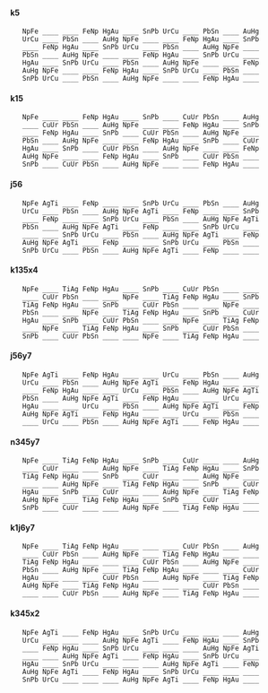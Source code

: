 

#### k5

       NpFe ____ ____ FeNp HgAu ____ SnPb UrCu ____ PbSn ____ AuHg 
       UrCu ____ PbSn ____ AuHg NpFe ____ ____ FeNp HgAu ____ SnPb 
       ____ FeNp HgAu ____ SnPb UrCu ____ PbSn ____ AuHg NpFe ____ 
       PbSn ____ AuHg NpFe ____ ____ FeNp HgAu ____ SnPb UrCu ____ 
       HgAu ____ SnPb UrCu ____ PbSn ____ AuHg NpFe ____ ____ FeNp 
       AuHg NpFe ____ ____ FeNp HgAu ____ SnPb UrCu ____ PbSn ____ 
       SnPb UrCu ____ PbSn ____ AuHg NpFe ____ ____ FeNp HgAu ____ 
  
  
#### k15

       NpFe ____ ____ FeNp HgAu ____ SnPb ____ CuUr PbSn ____ AuHg 
       ____ CuUr PbSn ____ AuHg NpFe ____ ____ FeNp HgAu ____ SnPb 
       ____ FeNp HgAu ____ SnPb ____ CuUr PbSn ____ AuHg NpFe ____ 
       PbSn ____ AuHg NpFe ____ ____ FeNp HgAu ____ SnPb ____ CuUr 
       HgAu ____ SnPb ____ CuUr PbSn ____ AuHg NpFe ____ ____ FeNp 
       AuHg NpFe ____ ____ FeNp HgAu ____ SnPb ____ CuUr PbSn ____ 
       SnPb ____ CuUr PbSn ____ AuHg NpFe ____ ____ FeNp HgAu ____ 


#### j56

       NpFe AgTi ____ FeNp ____ ____ SnPb UrCu ____ PbSn ____ AuHg 
       UrCu ____ PbSn ____ AuHg NpFe AgTi ____ FeNp ____ ____ SnPb 
       ____ FeNp ____ ____ SnPb UrCu ____ PbSn ____ AuHg NpFe AgTi 
       PbSn ____ AuHg NpFe AgTi ____ FeNp ____ ____ SnPb UrCu ____ 
       ____ ____ SnPb UrCu ____ PbSn ____ AuHg NpFe AgTi ____ FeNp 
       AuHg NpFe AgTi ____ FeNp ____ ____ SnPb UrCu ____ PbSn ____ 
       SnPb UrCu ____ PbSn ____ AuHg NpFe AgTi ____ FeNp ____ ____ 
  
  
#### k135x4

       NpFe ____ TiAg FeNp HgAu ____ SnPb ____ CuUr PbSn ____ ____ 
       ____ CuUr PbSn ____ ____ NpFe ____ TiAg FeNp HgAu ____ SnPb 
       TiAg FeNp HgAu ____ SnPb ____ CuUr PbSn ____ ____ NpFe ____ 
       PbSn ____ ____ NpFe ____ TiAg FeNp HgAu ____ SnPb ____ CuUr 
       HgAu ____ SnPb ____ CuUr PbSn ____ ____ NpFe ____ TiAg FeNp 
       ____ NpFe ____ TiAg FeNp HgAu ____ SnPb ____ CuUr PbSn ____ 
       SnPb ____ CuUr PbSn ____ ____ NpFe ____ TiAg FeNp HgAu ____ 


#### j56y7

       NpFe AgTi ____ FeNp HgAu ____ ____ UrCu ____ PbSn ____ AuHg 
       UrCu ____ PbSn ____ AuHg NpFe AgTi ____ FeNp HgAu ____ ____ 
       ____ FeNp HgAu ____ ____ UrCu ____ PbSn ____ AuHg NpFe AgTi 
       PbSn ____ AuHg NpFe AgTi ____ FeNp HgAu ____ ____ UrCu ____ 
       HgAu ____ ____ UrCu ____ PbSn ____ AuHg NpFe AgTi ____ FeNp 
       AuHg NpFe AgTi ____ FeNp HgAu ____ ____ UrCu ____ PbSn ____ 
       ____ UrCu ____ PbSn ____ AuHg NpFe AgTi ____ FeNp HgAu ____ 


#### n345y7

       NpFe ____ TiAg FeNp HgAu ____ SnPb ____ CuUr ____ ____ AuHg 
       ____ CuUr ____ ____ AuHg NpFe ____ TiAg FeNp HgAu ____ SnPb 
       TiAg FeNp HgAu ____ SnPb ____ CuUr ____ ____ AuHg NpFe ____ 
       ____ ____ AuHg NpFe ____ TiAg FeNp HgAu ____ SnPb ____ CuUr 
       HgAu ____ SnPb ____ CuUr ____ ____ AuHg NpFe ____ TiAg FeNp 
       AuHg NpFe ____ TiAg FeNp HgAu ____ SnPb ____ CuUr ____ ____ 
       SnPb ____ CuUr ____ ____ AuHg NpFe ____ TiAg FeNp HgAu ____ 


#### k1j6y7

       NpFe ____ TiAg FeNp HgAu ____ ____ ____ CuUr PbSn ____ AuHg 
       ____ CuUr PbSn ____ AuHg NpFe ____ TiAg FeNp HgAu ____ ____ 
       TiAg FeNp HgAu ____ ____ ____ CuUr PbSn ____ AuHg NpFe ____ 
       PbSn ____ AuHg NpFe ____ TiAg FeNp HgAu ____ ____ ____ CuUr 
       HgAu ____ ____ ____ CuUr PbSn ____ AuHg NpFe ____ TiAg FeNp 
       AuHg NpFe ____ TiAg FeNp HgAu ____ ____ ____ CuUr PbSn ____ 
       ____ ____ CuUr PbSn ____ AuHg NpFe ____ TiAg FeNp HgAu ____ 
  
  
#### k345x2

       NpFe AgTi ____ FeNp HgAu ____ SnPb UrCu ____ ____ ____ AuHg 
       UrCu ____ ____ ____ AuHg NpFe AgTi ____ FeNp HgAu ____ SnPb 
       ____ FeNp HgAu ____ SnPb UrCu ____ ____ ____ AuHg NpFe AgTi 
       ____ ____ AuHg NpFe AgTi ____ FeNp HgAu ____ SnPb UrCu ____ 
       HgAu ____ SnPb UrCu ____ ____ ____ AuHg NpFe AgTi ____ FeNp 
       AuHg NpFe AgTi ____ FeNp HgAu ____ SnPb UrCu ____ ____ ____ 
       SnPb UrCu ____ ____ ____ AuHg NpFe AgTi ____ FeNp HgAu ____ 

